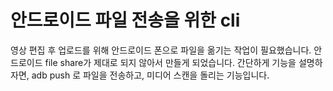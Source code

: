 # 안드로이드 파일 전송을 위한 cli 

영상 편집 후 업로드를 위해 안드로이드 폰으로 파일을 옮기는 작업이 필요했습니다.
안드로이드 file share가 제대로 되지 않아서 만들게 되었습니다.
간단하게 기능을 설명하자면, adb push 로 파일을 전송하고, 미디어 스캔을 돌리는 기능입니다.